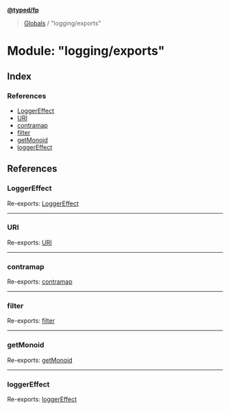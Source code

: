 **[@typed/fp](../README.md)**

> [Globals](../globals.md) / "logging/exports"

# Module: "logging/exports"

## Index

### References

* [LoggerEffect](_logging_exports_.md#loggereffect)
* [URI](_logging_exports_.md#uri)
* [contramap](_logging_exports_.md#contramap)
* [filter](_logging_exports_.md#filter)
* [getMonoid](_logging_exports_.md#getmonoid)
* [loggerEffect](_logging_exports_.md#loggereffect)

## References

### LoggerEffect

Re-exports: [LoggerEffect](../interfaces/_logging_loggereffect_.loggereffect.md)

___

### URI

Re-exports: [URI](_logging_loggereffect_.md#uri)

___

### contramap

Re-exports: [contramap](_logging_loggereffect_.md#contramap)

___

### filter

Re-exports: [filter](_logging_loggereffect_.md#filter)

___

### getMonoid

Re-exports: [getMonoid](_logging_loggereffect_.md#getmonoid)

___

### loggerEffect

Re-exports: [loggerEffect](_logging_loggereffect_.md#loggereffect)
